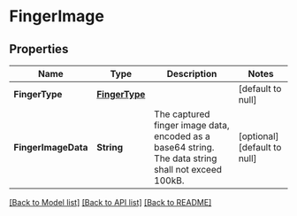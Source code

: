 # FingerImage
## Properties

| Name | Type | Description | Notes |
|------------ | ------------- | ------------- | -------------|
| **FingerType** | [**FingerType**](FingerType.md) |  | [default to null] |
| **FingerImageData** | **String** | The captured finger image data, encoded as a base64 string. The data string shall not exceed 100kB. | [optional] [default to null] |

[[Back to Model list]](../README.md#documentation-for-models) [[Back to API list]](../README.md#documentation-for-api-endpoints) [[Back to README]](../README.md)

